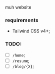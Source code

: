 muh website

### requirements

- Tailwind CSS v4+;

### TODO:

- [ ] `/home`;
- [ ] `/resume`;
- [ ] `/blog/{X}`;
